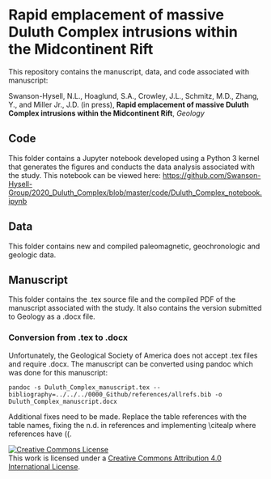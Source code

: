 # Rapid emplacement of massive Duluth Complex intrusions within the Midcontinent Rift

This repository contains the manuscript, data, and code associated with manuscript: 

Swanson-Hysell, N.L., Hoaglund, S.A., Crowley, J.L., Schmitz, M.D., Zhang, Y., and Miller Jr., J.D. (in press), **Rapid emplacement of massive Duluth Complex intrusions within the Midcontinent Rift**, *Geology*

## Code 

This folder contains a Jupyter notebook developed using a Python 3 kernel that generates the figures and conducts the data analysis associated with the study. This notebook can be viewed here: https://github.com/Swanson-Hysell-Group/2020_Duluth_Complex/blob/master/code/Duluth_Complex_notebook.ipynb

## Data

This folder contains new and compiled paleomagnetic, geochronologic and geologic data.

## Manuscript

This folder contains the .tex source file and the compiled PDF of the manuscript associated with the study. It also contains the version submitted to Geology as a .docx file.

### Conversion from .tex to .docx

Unfortunately, the Geological Society of America does not accept .tex files and require .docx. The manuscript can be converted using pandoc which was done for this manuscript:

```
pandoc -s Duluth_Complex_manuscript.tex --bibliography=../../../0000_Github/references/allrefs.bib -o Duluth_Complex_manuscript.docx
```

Additional fixes need to be made. Replace the table references with the table names, fixing the n.d. in references and implementing \citealp where references have ((.

<a rel="license" href="http://creativecommons.org/licenses/by/4.0/"><img alt="Creative Commons License" style="border-width:0" src="https://i.creativecommons.org/l/by/4.0/88x31.png" /></a><br />This work is licensed under a <a rel="license" href="http://creativecommons.org/licenses/by/4.0/">Creative Commons Attribution 4.0 International License</a>.
